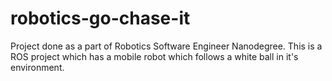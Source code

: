 # robotics-go-chase-it
Project done as a part of Robotics Software Engineer Nanodegree. This is a ROS project which has a mobile robot which follows a white ball in it's environment.

